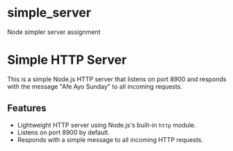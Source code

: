 # simple_server
Node simpler server assignment 
# Simple HTTP Server

This is a simple Node.js HTTP server that listens on port 8900 and responds with the message "Afe Ayo Sunday" to all incoming requests.

## Features

- Lightweight HTTP server using Node.js's built-in `http` module.
- Listens on port 8900 by default.
- Responds with a simple message to all incoming HTTP requests.
